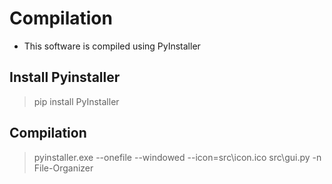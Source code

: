 # Compilation
- This software is compiled using PyInstaller

## Install Pyinstaller

> pip install PyInstaller

## Compilation

> pyinstaller.exe --onefile --windowed --icon=src\icon.ico src\gui.py -n File-Organizer
